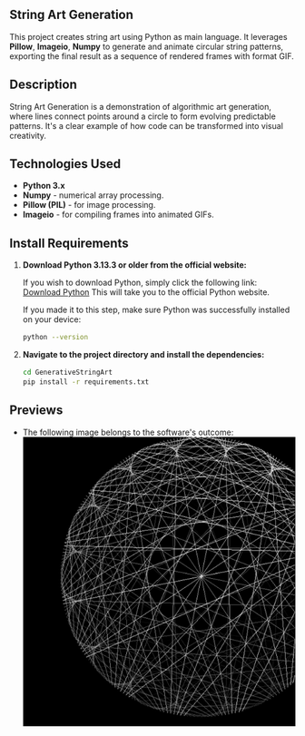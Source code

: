 ## String Art Generation

This project creates string art using Python as main language. It leverages **Pillow**, **Imageio**, **Numpy**
to generate and animate circular string patterns, exporting the final result as a sequence of rendered frames with format GIF.

## Description

String Art Generation is a demonstration of algorithmic art generation, where lines connect points around a circle to form evolving predictable patterns. It's a clear example of how code can be transformed into visual creativity.

## Technologies Used

- **Python 3.x**
- **Numpy** - numerical array processing.
- **Pillow (PIL)** - for image processing.
- **Imageio** - for compiling frames into animated GIFs.

## Install Requirements

1. **Download Python 3.13.3 or older from the official website:**

   If you wish to download Python, simply click the following link: [Download Python](https://www.python.org/downloads/)
   This will take you to the official Python website.

   If you made it to this step, make sure Python was successfully installed on your device:
   ```bash
   python --version
   ```

3. **Navigate to the project directory and install the dependencies:**

    ```bash
    cd GenerativeStringArt
    pip install -r requirements.txt
    ```

## Previews
- The following image belongs to the software's outcome:
  ![Preview Image](output/previews/preview.png)
